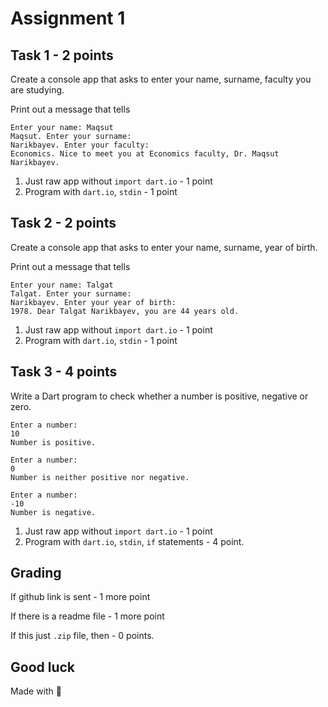# Assignment 1

## Task 1 - 2 points
Create a console app that asks to enter your name, surname, faculty you are studying.

Print out a message that tells

```
Enter your name: Maqsut
Maqsut. Enter your surname:
Narikbayev. Enter your faculty:
Economics. Nice to meet you at Economics faculty, Dr. Maqsut Narikbayev.
```
1. Just raw app without `import dart.io` - 1 point
2. Program with `dart.io`, `stdin` - 1 point

## Task 2 - 2 points
Create a console app that asks to enter your name, surname, year of birth.

Print out a message that tells

```
Enter your name: Talgat
Talgat. Enter your surname:
Narikbayev. Enter your year of birth:
1978. Dear Talgat Narikbayev, you are 44 years old. 
```
1. Just raw app without `import dart.io` - 1 point
2. Program with `dart.io`, `stdin` - 1 point

## Task 3 - 4 points

Write a Dart program to check whether a number is positive, negative or zero.

```
Enter a number:
10
Number is positive.
```

```
Enter a number:
0
Number is neither positive nor negative.
```

```
Enter a number:
-10
Number is negative.
```

1. Just raw app without `import dart.io` - 1 point
2. Program with `dart.io`, `stdin`, `if` statements - 4 point.

## Grading

If github link is sent - 1 more point

If there is a readme file - 1 more point

If this just `.zip` file, then - 0 points.

## Good luck

Made with 🌟
